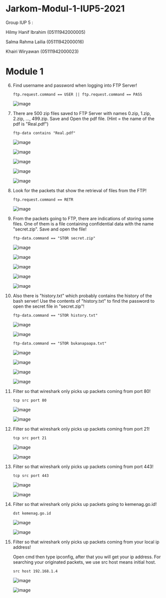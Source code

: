 # Jarkom-Modul-1-IUP5-2021

Group IUP 5 :

Hilmy Hanif Ibrahim (05111942000005)

Salma Rahma Lailia  (05111942000016)

Khairi Wiryawan     (05111942000023)


# Module 1

6.  Find username and password when logging into FTP Server!
    
    ``ftp.request.command == USER || ftp.request.command == PASS``
    
    ![image](https://user-images.githubusercontent.com/73651220/134756443-621611cb-4715-4f93-a223-b001f3ed7fa5.png)

7. There are 500 zip files saved to FTP Server with names 0.zip, 1.zip, 2.zip, ..., 499.zip. Save and Open the pdf file. (Hint = the name of the pdf is "Real.pdf")

    ``ftp-data contains "Real.pdf"``
    
    ![image](https://user-images.githubusercontent.com/73651220/134756458-1160b87f-aa7b-4fae-b7c6-2b4b7888f4bc.png)
    
    ![image](https://user-images.githubusercontent.com/73651220/134756487-50ab3f31-db88-4938-9856-6b61d0b40b03.png)

    ![image](https://user-images.githubusercontent.com/73651220/134756492-2fdb5872-0cc3-4c5b-8a6b-5726a597bff1.png)

    ![image](https://user-images.githubusercontent.com/73651220/134756960-8a4abe08-38ec-4f33-a373-e817613bab9c.png)

    ![image](https://user-images.githubusercontent.com/73651220/134756517-c13a9c70-662f-4c11-9573-71f9075e60be.png)

8. Look for the packets that show the retrieval of files from the FTP!

    ``ftp.request.command == RETR``
    
    ![image](https://user-images.githubusercontent.com/73651220/134756593-c187c301-5760-44cc-9ccc-69bb933e55b0.png)

9. From the packets going to FTP, there are indications of storing some files. One of them is a file containing confidential data with the name "secret.zip". Save and open the file!

    ``ftp-data.command == "STOR secret.zip"``
    
    ![image](https://user-images.githubusercontent.com/73651220/134756647-8ad74b6b-702c-4d81-a934-2bbc4d9c0208.png)

    ![image](https://user-images.githubusercontent.com/73651220/134756651-6fc58c74-58f2-4fe4-9e4d-501cab2a7f3e.png)

    ![image](https://user-images.githubusercontent.com/73651220/134756659-6c0d06b3-8f91-499b-a15e-9bab8cbd318d.png)

    ![image](https://user-images.githubusercontent.com/73651220/134756687-d8188a4d-fc96-4f54-a846-61169b83a2e1.png)

    ![image](https://user-images.githubusercontent.com/73651220/134756731-35135baa-230b-4fc3-a6be-79e499a95cdc.png)

10. Also there is "history.txt" which probably contains the history of the bash server! Use the contents of "history.txt" to find the password to open the secret file in "secret.zip"!

    ``ftp-data.command == "STOR history.txt"``
    
    ![image](https://user-images.githubusercontent.com/73651220/134756817-a6bdad89-a9d8-4688-8190-db40f21b9e7d.png)

    ![image](https://user-images.githubusercontent.com/73651220/134756836-6eb34787-f46b-4b0c-9491-678ade1cfa44.png)

    ``ftp-data.command == "STOR bukanapaapa.txt"``
    
    ![image](https://user-images.githubusercontent.com/73651220/134756847-de13880f-c736-48b8-b35e-3560ac5ffea4.png)

    ![image](https://user-images.githubusercontent.com/73651220/134756863-5363955e-934b-4f5e-9d51-70dceb4deb14.png)
    
    ![image](https://user-images.githubusercontent.com/73651220/134756903-40468e75-f223-46c6-a2f8-88f234746fb3.png)

    ![image](https://user-images.githubusercontent.com/73651220/134756909-6eadb4d3-7580-46f1-83b7-e9b05663af8e.png)

11. Filter so that wireshark only picks up packets coming from port 80!

    ``tcp src port 80``
    
    ![image](https://user-images.githubusercontent.com/73702347/134542323-7dc6bdd8-cb73-40bd-a41b-36fd0022fb77.png)

    ![image](https://user-images.githubusercontent.com/73702347/134542432-ea7730cb-4724-42f5-b176-5b71dcdfeb0f.png)

12. Filter so that wireshark only picks up packets coming from port 21!

     ``tcp src port 21``
     
     ![image](https://user-images.githubusercontent.com/73702347/134542766-cc3d1045-3a42-4f3e-92be-e54617dede05.png)
     
     ![image](https://user-images.githubusercontent.com/73702347/134542869-05f48479-4a0e-40a0-afef-30a701fd436c.png)

13. Filter so that wireshark only picks up packets coming from port 443!

     ``tcp src port 443``

    ![image](https://user-images.githubusercontent.com/73702347/134542966-6c8f542b-792f-4d03-a623-463e19d288c2.png)
    
    ![image](https://user-images.githubusercontent.com/73702347/134543000-3594efd1-4537-4a78-9513-4f5454ffe332.png)

14. Filter so that wireshark only picks up packets going to kemenag.go.id!

     ``dst kemenag.go.id``
     
     ![image](https://user-images.githubusercontent.com/73702347/134543239-2ed092d6-a4b2-488b-83b6-b1053a566ebe.png)
     
     ![image](https://user-images.githubusercontent.com/73702347/134543337-c22bc23c-dd10-4e79-a7a7-df8580b17be8.png)
     
15. Filter so that wireshark only picks up packets coming from your local ip address!

    Open cmd then type ipconfig, after that you will get your ip address. For searching your originated packets, we use src host means initial host.

    ``src host 192.168.1.4``
    
    ![image](https://user-images.githubusercontent.com/73702347/134543511-f6362835-40ff-45f2-b49e-619e4b8fb485.png)
    
    ![image](https://user-images.githubusercontent.com/73702347/134543531-146953c4-6861-4103-a514-46928d3dac03.png)

    
